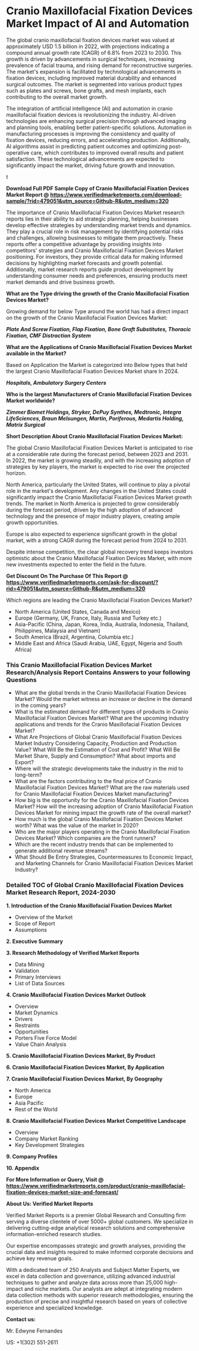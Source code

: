 <meta name="title" content="Global Cranio Maxillofacial Fixation Devices Market Impact of AI and Automation"><meta name="description" content="The global cranio maxillofacial fixation devices market was valued at approximately USD 1.5 billion in 2022, with projections indicating a compound annual growth rate "><meta name="title" content="Cranio Maxillofacial Fixation Devices Market Size, Share, Scope, Trends, Growth, Opportunities, Analysis, Forecast"><h1>Cranio Maxillofacial Fixation Devices Market Impact of AI and Automation</h1><p>The global cranio maxillofacial fixation devices market was valued at approximately USD 1.5 billion in 2022, with projections indicating a compound annual growth rate (CAGR) of 6.8% from 2023 to 2030. This growth is driven by advancements in surgical techniques, increasing prevalence of facial trauma, and rising demand for reconstructive surgeries. The market's expansion is facilitated by technological advancements in fixation devices, including improved material durability and enhanced surgical outcomes. The market is segmented into various product types such as plates and screws, bone grafts, and mesh implants, each contributing to the overall market growth.</p><p>The integration of artificial intelligence (AI) and automation in cranio maxillofacial fixation devices is revolutionizing the industry. AI-driven technologies are enhancing surgical precision through advanced imaging and planning tools, enabling better patient-specific solutions. Automation in manufacturing processes is improving the consistency and quality of fixation devices, reducing errors, and accelerating production. Additionally, AI algorithms assist in predicting patient outcomes and optimizing post-operative care, which contributes to improved overall results and patient satisfaction. These technological advancements are expected to significantly impact the market, driving future growth and innovation.</p>t</p><p id="" class=""><strong>Download Full PDF Sample Copy of Cranio Maxillofacial Fixation Devices Market Report @ <a href="https://www.verifiedmarketreports.com/download-sample/?rid=479051&utm_source=Github-R&utm_medium=320" target="_blank">https://www.verifiedmarketreports.com/download-sample/?rid=479051&utm_source=Github-R&utm_medium=320</a></strong></p><p>The importance of&nbsp;Cranio Maxillofacial Fixation Devices Market research reports lies in their ability to aid strategic planning, helping businesses develop effective strategies by understanding market trends and dynamics. They play a crucial role in risk management by identifying potential risks and challenges, allowing businesses to mitigate them proactively. These reports offer a competitive advantage by providing insights into competitors' strategies and Cranio Maxillofacial Fixation Devices Market positioning. For investors, they provide critical data for making informed decisions by highlighting market forecasts and growth potential. Additionally, market research reports guide product development by understanding consumer needs and preferences, ensuring products meet market demands and drive business growth.</p><p><strong>What are the&nbsp;Type driving the growth of the Cranio Maxillofacial Fixation Devices Market?</strong></p><p id="" class="">Growing demand for below Type around the world has had a direct impact on the growth of the Cranio Maxillofacial Fixation Devices Market:</p><em><strong>Plate And Screw Fixation, Flap Fixation, Bone Graft Substitutes, Thoracic Fixation, CMF Distraction System</strong></em></p><strong>What are the&nbsp;Applications&nbsp;of Cranio Maxillofacial Fixation Devices Market available in the Market?</strong></p><p id="" class="">Based on Application the Market is categorized into Below types that held the largest Cranio Maxillofacial Fixation Devices Market share In 2024.</p><em><strong>Hospitals, Ambulatory Surgery Centers</strong></em></p><strong>Who is the largest Manufacturers of Cranio Maxillofacial Fixation Devices Market worldwide?</strong></p><p><em><strong>Zimmer Biomet Holdings, Stryker, DePuy Synthes, Medtronic, Integra LifeSciences, Braun Melsungen, Martin, Poriferous, Medartis Holding, Matrix Surgical</strong></em></p><p id="" class=""><strong>Short Description About Cranio Maxillofacial Fixation Devices Market:</strong></p><p>The global Cranio Maxillofacial Fixation Devices Market is anticipated to rise at a considerable rate during the forecast period, between 2023 and 2031. In 2022, the market is growing steadily, and with the increasing adoption of strategies by key players, the market is expected to rise over the projected horizon.</p><p>North America, particularly the United States, will continue to play a pivotal role in the market's development. Any changes in the United States could significantly impact the Cranio Maxillofacial Fixation Devices Market growth trends. The market in North America is projected to grow considerably during the forecast period, driven by the high adoption of advanced technology and the presence of major industry players, creating ample growth opportunities.</p><p>Europe is also expected to experience significant growth in the global market, with a strong CAGR during the forecast period from 2024 to 2031.</p><p>Despite intense competition, the clear global recovery trend keeps investors optimistic about the Cranio Maxillofacial Fixation Devices Market, with more new investments expected to enter the field in the future.</p><p id="" class=""><strong>Get Discount On The Purchase Of This Report @ <a href="https://www.verifiedmarketreports.com/ask-for-discount/?rid=479051&utm_source=Github-R&utm_medium=320" target="_blank">https://www.verifiedmarketreports.com/ask-for-discount/?rid=479051&utm_source=Github-R&utm_medium=320</a></strong></p>Which regions are leading the Cranio Maxillofacial Fixation Devices Market?</p><ul><li>North America (United States, Canada and Mexico)</li><li>Europe (Germany, UK, France, Italy, Russia and Turkey etc.)</li><li>Asia-Pacific (China, Japan, Korea, India, Australia, Indonesia, Thailand, Philippines, Malaysia and Vietnam)</li><li>South America (Brazil, Argentina, Columbia etc.)</li><li>Middle East and Africa (Saudi Arabia, UAE, Egypt, Nigeria and South Africa)</li></ul><h3 id="" class="">This Cranio Maxillofacial Fixation Devices Market Research/Analysis Report Contains Answers to your following Questions</h3><ul><li>What are the global trends in the Cranio Maxillofacial Fixation Devices Market? Would the market witness an increase or decline in the demand in the coming years?</li><li>What is the estimated demand for different types of products in Cranio Maxillofacial Fixation Devices Market? What are the upcoming industry applications and trends for the Cranio Maxillofacial Fixation Devices Market?</li><li>What Are Projections of Global Cranio Maxillofacial Fixation Devices Market Industry Considering Capacity, Production and Production Value? What Will Be the Estimation of Cost and Profit? What Will Be Market Share, Supply and Consumption? What about imports and Export?</li><li>Where will the strategic developments take the industry in the mid to long-term?</li><li>What are the factors contributing to the final price of Cranio Maxillofacial Fixation Devices Market? What are the raw materials used for Cranio Maxillofacial Fixation Devices Market manufacturing?</li><li>How big is the opportunity for the Cranio Maxillofacial Fixation Devices Market? How will the increasing adoption of Cranio Maxillofacial Fixation Devices Market for mining impact the growth rate of the overall market?</li><li>How much is the global Cranio Maxillofacial Fixation Devices Market worth? What was the value of the market In 2020?</li><li>Who are the major players operating in the Cranio Maxillofacial Fixation Devices Market? Which companies are the front runners?</li><li>Which are the recent industry trends that can be implemented to generate additional revenue streams?</li><li>What Should Be Entry Strategies, Countermeasures to Economic Impact, and Marketing Channels for Cranio Maxillofacial Fixation Devices Market Industry?</li></ul><h3 id="" class="">Detailed TOC of Global Cranio Maxillofacial Fixation Devices Market Research Report, 2024-2030</h3><p id="" class=""><strong>1. Introduction of the Cranio Maxillofacial Fixation Devices Market</strong></p><ul><li>Overview of the Market</li><li>Scope of Report</li><li>Assumptions</li></ul><p id="" class=""><strong>2. Executive Summary</strong></p><p id="" class=""><strong>3. Research Methodology of Verified Market Reports</strong></p><ul><li>Data Mining</li><li>Validation</li><li>Primary Interviews</li><li>List of Data Sources</li></ul><p id="" class=""><strong>4. Cranio Maxillofacial Fixation Devices Market Outlook</strong></p><ul><li>Overview</li><li>Market Dynamics</li><li>Drivers</li><li>Restraints</li><li>Opportunities</li><li>Porters Five Force Model</li><li>Value Chain Analysis</li></ul><p id="" class=""><strong>5. Cranio Maxillofacial Fixation Devices Market, By Product</strong></p><p id="" class=""><strong>6. Cranio Maxillofacial Fixation Devices Market, By Application</strong></p><p id="" class=""><strong>7. Cranio Maxillofacial Fixation Devices Market, By Geography</strong></p><ul><li>North America</li><li>Europe</li><li>Asia Pacific</li><li>Rest of the World</li></ul><p id="" class=""><strong>8. Cranio Maxillofacial Fixation Devices Market Competitive Landscape</strong></p><ul><li>Overview</li><li>Company Market Ranking</li><li>Key Development Strategies</li></ul><p id="" class=""><strong>9. Company Profiles</strong></p><p id="" class=""><strong>10. Appendix</strong></p><p id="" class=""><strong>For More Information or Query, Visit @ <a href="https://www.verifiedmarketreports.com/product/cranio-maxillofacial-fixation-devices-market-size-and-forecast/" target="_blank">https://www.verifiedmarketreports.com/product/cranio-maxillofacial-fixation-devices-market-size-and-forecast/</a></strong></p><p id="" class=""><strong>About Us: Verified Market Reports</strong></p><p id="" class="">Verified Market Reports is a premier Global Research and Consulting firm serving a diverse clientele of over 5000+ global customers. We specialize in delivering cutting-edge analytical research solutions and comprehensive information-enriched research studies.</p><p id="" class="">Our expertise encompasses strategic and growth analyses, providing the crucial data and insights required to make informed corporate decisions and achieve key revenue goals.</p><p id="" class="">With a dedicated team of 250 Analysts and Subject Matter Experts, we excel in data collection and governance, utilizing advanced industrial techniques to gather and analyze data across more than 25,000 high-impact and niche markets. Our analysts are adept at integrating modern data collection methods with superior research methodologies, ensuring the production of precise and insightful research based on years of collective experience and specialized knowledge.</p><p id="" class=""><strong>Contact us:</strong></p><p id="" class="">Mr. Edwyne Fernandes</p><p id="" class="">US: +1(302) 551-2611</p>